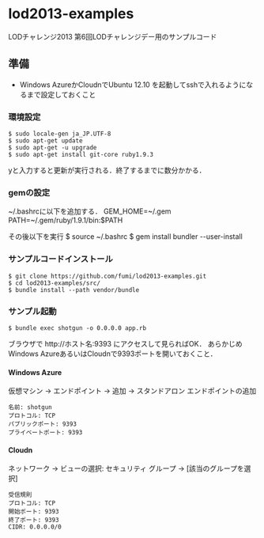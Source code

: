 # lod2013-examples

LODチャレンジ2013 第6回LODチャレンジデー用のサンプルコード

## 準備

* Windows AzureかCloudnでUbuntu 12.10 を起動してsshで入れるようになるまで設定しておくこと

### 環境設定

    $ sudo locale-gen ja_JP.UTF-8
    $ sudo apt-get update
    $ sudo apt-get -u upgrade
    $ sudo apt-get install git-core ruby1.9.3

yと入力すると更新が実行される．終了するまでに数分かかる．

### gemの設定

~/.bashrcに以下を追加する．
    GEM_HOME=~/.gem
    PATH=~/.gem/ruby/1.9.1/bin:$PATH

その後以下を実行
    $ source ~/.bashrc
    $ gem install bundler --user-install
    

### サンプルコードインストール

    $ git clone https://github.com/fumi/lod2013-examples.git
    $ cd lod2013-examples/src/
    $ bundle install --path vendor/bundle 

### サンプル起動

    $ bundle exec shotgun -o 0.0.0.0 app.rb


ブラウザで http://ホスト名:9393 にアクセスして見らればOK．
あらかじめWindows AzureあるいはCloudnで9393ポートを開いておくこと．

#### Windows Azure
仮想マシン → エンドポイント → 追加 → スタンドアロン エンドポイントの追加

    名前: shotgun
    プロトコル: TCP
    パブリックポート: 9393
    プライベートポート: 9393

#### Cloudn
ネットワーク → ビューの選択: セキュリティ グループ → [該当のグループを選択]

    受信規則
    プロトコル: TCP
    開始ポート: 9393
    終了ポート: 9393
    CIDR: 0.0.0.0/0

